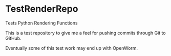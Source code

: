 TestRenderRepo
==============

Tests Python Rendering Functions

This is a test repository to give me a feel for pushing commits through Git to GitHub.  

Eventually some of this test work may end up with OpenWorm.
